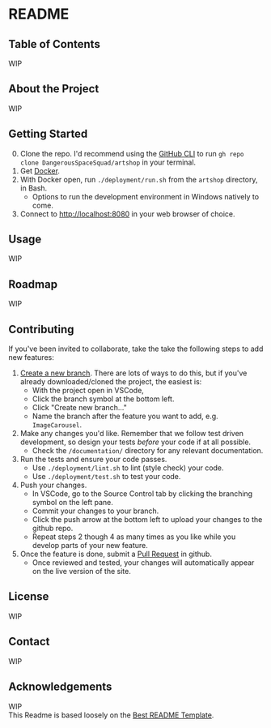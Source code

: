 # README

## Table of Contents

WIP

## About the Project

WIP

## Getting Started

0. Clone the repo. I'd recommend using the [GitHub CLI](https://cli.github.com/) to run `gh repo clone DangerousSpaceSquad/artshop` in your terminal.
1. Get [Docker](https://docs.docker.com/desktop/setup/install/windows-install/).
2. With Docker open, run `./deployment/run.sh` from the `artshop` directory, in Bash.
    * Options to run the development environment in Windows natively to come.
3. Connect to <http://localhost:8080> in your web browser of choice.

## Usage

WIP

## Roadmap

WIP

## Contributing

If you've been invited to collaborate, take the take the following steps to add new features:

1. [Create a new branch](https://docs.github.com/en/pull-requests/collaborating-with-pull-requests/proposing-changes-to-your-work-with-pull-requests/creating-and-deleting-branches-within-your-repository). There are lots of ways to do this, but if you've already downloaded/cloned the project, the easiest is:  
    * With the project open in VSCode,  
    * Click the branch symbol at the bottom left.  
    * Click "Create new branch..."  
    * Name the branch after the feature you want to add, e.g. `ImageCarousel`.
2. Make any changes you'd like. Remember that we follow test driven development, so design your tests *before* your code if at all possible.
    * Check the `/documentation/` directory for any relevant documentation.
3. Run the tests and ensure your code passes.
    * Use `./deployment/lint.sh` to lint (style check) your code.
    * Use `./deployment/test.sh` to test your code.
4. Push your changes.  
    * In VSCode, go to the Source Control tab by clicking the branching symbol on the left pane.
    * Commit your changes to your branch.
    * Click the push arrow at the bottom left to upload your changes to the github repo.
    * Repeat steps 2 though 4 as many times as you like while you develop parts of your new feature.
5. Once the feature is done, submit a [Pull Request](https://docs.github.com/en/pull-requests/collaborating-with-pull-requests/proposing-changes-to-your-work-with-pull-requests/creating-a-pull-request) in github.
    * Once reviewed and tested, your changes will automatically appear on the live version of the site.

## License

WIP

## Contact

WIP

## Acknowledgements

WIP  
This Readme is based loosely on the [Best README Template](https://github.com/othneildrew/Best-README-Template).
